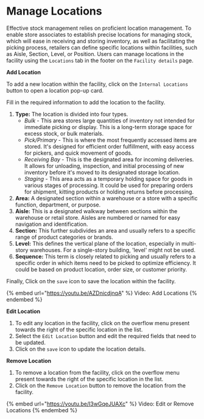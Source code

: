 # Manage Locations

Effective stock management relies on proficient location management. To enable store associates to establish precise locations for managing stock, which will ease in receiving and storing inventory, as well as facilitating the picking process, ​​retailers can define specific locations within facilities, such as Aisle, Section, Level, or Position. Users can manage locations in the facility using the `Locations` tab in the footer on the `Facility details` page. 


**Add Location**

To add a new location within the facility, click on the `Internal Locations` button to open a location pop-up card.

Fill in the required information to add the location to the facility.

1. **Type:** The location is divided into four types.
    * _Bulk_ - This area stores large quantities of inventory not intended for immediate picking or display. This is a long-term storage space for excess stock, or bulk materials.
    * _Pick/Primary_ - This is where the most frequently accessed items are stored. It's designed for efficient order fulfillment, with easy access for pickers, and quick movement of goods.
    * _Receiving Bay_ - This is the designated area for incoming deliveries. It allows for unloading, inspection, and initial processing of new inventory before it's moved to its designated storage location.
    * _Staging_ - This area acts as a temporary holding space for goods in various stages of processing. It could be used for preparing orders for shipment, kitting products or holding returns before processing.
2. **Area:** A designated section within a warehouse or a store with a specific function, department, or purpose.
3. **Aisle:** This is a designated walkway between sections within the warehouse or retail store. Aisles are numbered or named for easy navigation and identification.
4. **Section:** This further subdivides an area and usually refers to a specific range of product categories or brands.
5. **Level:** This defines the vertical plane of the location, especially in multi-story warehouses. For a single-story building, 'level' might not be used.
6. **Sequence:** This term is closely related to picking and usually refers to a specific order in which items need to be picked to optimize efficiency. It could be based on product location, order size, or customer priority.

Finally, Click on the `save` icon to save the location within the facility.

{% embed url="https://youtu.be/AZDnicdjnqA" %}
Video: Add Locations
{% endembed %}


**Edit Location**

1. To edit any location in the facility, click on the overflow menu present towards the right of the specific location in the list.
2. Select the `Edit Location` button and edit the required fields that need to be updated.
3. Click on the `save` icon to update the location details.


**Remove Location**

1. To remove a location from the facility, click on the overflow menu present towards the right of the specific location in the list.
2. Click on the `Remove Location` button to remove the location from the facility.

{% embed url="https://youtu.be/I3wGqeJUAXc" %}
Video: Edit or Remove Locations
{% endembed %}
